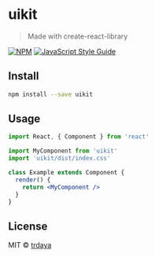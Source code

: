# uikit

> Made with create-react-library

[![NPM](https://img.shields.io/npm/v/uikit.svg)](https://www.npmjs.com/package/uikit) [![JavaScript Style Guide](https://img.shields.io/badge/code_style-standard-brightgreen.svg)](https://standardjs.com)

## Install

```bash
npm install --save uikit
```

## Usage

```jsx
import React, { Component } from 'react'

import MyComponent from 'uikit'
import 'uikit/dist/index.css'

class Example extends Component {
  render() {
    return <MyComponent />
  }
}
```

## License

MIT © [trdaya](https://github.com/trdaya)
